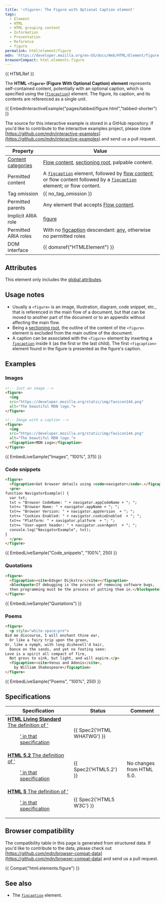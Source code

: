 ```yaml
---
title: '<figure>: The Figure with Optional Caption element'
tags:
  - Element
  - HTML
  - HTML grouping content
  - Information
  - Presentation
  - Reference
  - figure
permalink: html/element/figure
mdn: 'https://developer.mozilla.org/en-US/docs/Web/HTML/Element/figure'
browserCompact: html.elements.figure
---
```

{{ HTMLRef }}

The **HTML `<figure>` (Figure With Optional Caption) element** represents self-contained content, potentially with an optional caption, which is specified using the ([`figcaption`](/html/element/figcaption/)) element. The figure, its caption, and its contents are referenced as a single unit.

{{ EmbedInteractiveExample("pages/tabbed/figure.html","tabbed-shorter") }}

The source for this interactive example is stored in a GitHub repository. If you'd like to contribute to the interactive examples project, please clone [https://github.com/mdn/interactive-examples](https://github.com/mdn/interactive-examples) and send us a pull request.

| Property | Value |
| --- | --- |
| [Content categories](/html/content_categories) | [Flow content](/html/content_categories#flow_content), [sectioning root](/guide/html/using_html_sections_and_outlines#sectioning_roots), palpable content. |
| Permitted content | A [`figcaption`](/html/element/figcaption/) element, followed by [flow content](/html/content_categories#flow_content); or flow content followed by a [`figcaption`](/html/element/figcaption/) element; or flow content. |
| Tag omission | {{ no_tag_omission }} |
| Permitted parents | Any element that accepts [Flow content](/html/content_categories#flow_content). |
| Implicit ARIA role | [figure](/accessibility/aria/roles/figure_role) |
| Permitted ARIA roles | With no [figcaption](/html/element/figcaption) descendant: [any](https://www.w3.org/TR/html-aria/#dfn-any-role), otherwise no permitted roles |
| DOM interface | {{ domxref("HTMLElement") }} |

## Attributes

This element only includes the [global attributes](/html/global_attributes).

## Usage notes

-   Usually a `<figure>` is an image, illustration, diagram, code snippet, etc., that is referenced in the main flow of a document, but that can be moved to another part of the document or to an appendix without affecting the main flow.
-   Being a [sectioning root](/guide/html/using_html_sections_and_outlines#sectioning_roots), the outline of the content of the `<figure>` element is excluded from the main outline of the document.
-   A caption can be associated with the `<figure>` element by inserting a [`figcaption`](/html/element/figcaption/) inside it (as the first or the last child). The first `<figcaption>` element found in the figure is presented as the figure's caption.

## Examples

### Images

```html
<!-- Just an image -->
<figure>
  <img
  src="https://developer.mozilla.org/static/img/favicon144.png"
  alt="The beautiful MDN logo.">
</figure>

<!-- Image with a caption -->
<figure>
  <img
  src="https://developer.mozilla.org/static/img/favicon144.png"
  alt="The beautiful MDN logo.">
  <figcaption>MDN Logo</figcaption>
</figure>

```

{{ EmbedLiveSample("Images", "100%", 375) }}

### Code snippets

```html
<figure>
  <figcaption>Get browser details using <code>navigator</code>.</figcaption>
  <pre>
function NavigatorExample() {
  var txt;
  txt = "Browser CodeName: " + navigator.appCodeName + "; ";
  txt+= "Browser Name: " + navigator.appName + "; ";
  txt+= "Browser Version: " + navigator.appVersion  + "; ";
  txt+= "Cookies Enabled: " + navigator.cookieEnabled  + "; ";
  txt+= "Platform: " + navigator.platform  + "; ";
  txt+= "User-agent header: " + navigator.userAgent  + "; ";
  console.log("NavigatorExample", txt);
}
  </pre>
</figure>
```

{{ EmbedLiveSample("Code_snippets", "100%", 250) }}

### Quotations

```html
<figure>
  <figcaption><cite>Edsger Dijkstra:</cite></figcaption>
  <blockquote>If debugging is the process of removing software bugs,
  then programming must be the process of putting them in.</blockquote>
</figure>

```

{{ EmbedLiveSample("Quotations") }}

### Poems

```html
<figure>
  <p style="white-space:pre">
Bid me discourse, I will enchant thine ear,
  Or like a fairy trip upon the green,
Or, like a nymph, with long dishevell'd hair,
  Dance on the sands, and yet no footing seen:
Love is a spirit all compact of fire,
  Not gross to sink, but light, and will aspire.</p>
  <figcaption><cite>Venus and Adonis</cite>,
    by William Shakespeare</figcaption>
</figure>
```

{{ EmbedLiveSample("Poems", "100%", 250) }}

## Specifications

| Specification | Status | Comment |
| --- | --- | --- |
| [**HTML Living Standard** The definition of '<figure>' in that specification](https://html.spec.whatwg.org/multipage/semantics.html#the-figure-element) | {{ Spec2('HTML WHATWG') }} |  |
| [**HTML 5.2** The definition of '<figure>' in that specification](https://www.w3.org/TR/html52/grouping-content.html#the-figure-element) | {{ Spec2('HTML5.2') }} | No changes from HTML 5.0. |
| [**HTML 5** The definition of '<figure>' in that specification](https://www.w3.org/TR/html52/grouping-content.html#the-figure-element) | {{ Spec2('HTML5 W3C') }} |  |

## Browser compatibility

The compatibility table in this page is generated from structured data. If you'd like to contribute to the data, please check out [https://github.com/mdn/browser-compat-data](https://github.com/mdn/browser-compat-data) and send us a pull request.

{{ Compat("html.elements.figure") }}

## See also

-   The [`figcaption`](/html/element/figcaption/) element.